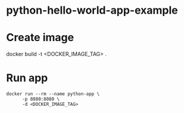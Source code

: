 # python-hello-world-app-example

# Create image
docker build -t <DOCKER_IMAGE_TAG> .

# Run app

````
docker run --rm --name python-app \
      -p 8080:8080 \
      -d <DOCKER_IMAGE_TAG>
